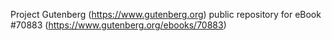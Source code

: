 Project Gutenberg (https://www.gutenberg.org) public repository for
eBook #70883 (https://www.gutenberg.org/ebooks/70883)
